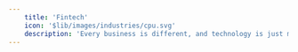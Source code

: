 ```yaml
---
    title: 'Fintech'
    icon: '$lib/images/industries/cpu.svg'
    description: 'Every business is different, and technology is just means.'
---
```



